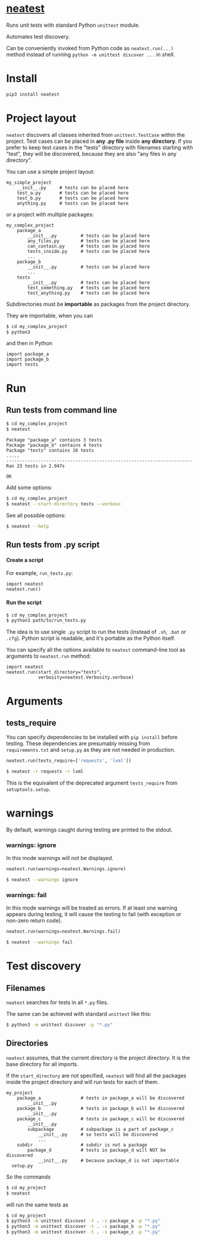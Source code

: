# [neatest](https://github.com/rtmigo/neatest_py)

Runs unit tests with standard Python `unittest` module.

Automates test discovery.

Can be conveniently invoked from Python code as `neatest.run(...)` method
instead of running `python -m unittest discover ...` in shell.

# Install

``` bash
pip3 install neatest
```

# Project layout

`neatest` discovers all classes inherited from `unittest.TestCase` within the
project. Test cases can be placed in **any .py file** inside **any directory**.
If you prefer to keep test cases in the "tests" directory with filenames
starting with "test", they will be discovered, because they are also "any
files in any directory".

You can use a simple project layout:

```
my_simple_project
    __init__.py     # tests can be placed here
    test_a.py       # tests can be placed here
    test_b.py       # tests can be placed here
    anything.py     # tests can be placed here
```

or a project with multiple packages:

```
my_complex_project
    package_a
        __init__.py         # tests can be placed here
        any_files.py        # tests can be placed here
        can_contain.py      # tests can be placed here
        tests_inside.py     # tests can be placed here
        ...
    package_b
        __init__.py         # tests can be placed here
        ...
    tests  
        __init__.py         # tests can be placed here
        test_something.py   # tests can be placed here
        test_anything.py    # tests can be placed here        
```

Subdirectories must be **importable** as packages from the project directory.

They are importable, when you can

``` bash
$ cd my_complex_project
$ python3 
```

and then in Python

``` python3
import package_a
import package_b
import tests 
```

# Run

## Run tests from command line

``` bash
$ cd my_complex_project
$ neatest
```

```
Package "package_a" contains 3 tests
Package "package_b" contains 4 tests
Package "tests" contains 16 tests
.....
----------------------------------------------------------------------
Ran 23 tests in 2.947s

OK
```

Add some options:

``` bash
$ cd my_complex_project
$ neatest --start-directory tests --verbose
```

See all possible options:

``` bash
$ neatest --help
```


## Run tests from .py script

#### Create a script

For example, `run_tests.py`:

``` python3
import neatest
neatest.run()
```

#### Run the script

``` bash
$ cd my_complex_project
$ python3 path/to/run_tests.py
```

The idea is to use single `.py` script to run the tests (instead of `.sh`, `.bat` or `.cfg`). 
Python script is readable, and it's portable as the Python itself.

You can specify all the options available to `neatest` command-line tool as 
arguments to `neatest.run` method:

``` python3
import neatest
neatest.run(start_directory="tests",
            verbosity=neatest.Verbosity.verbose)
```

# Arguments

## tests_require

You can specify dependencies to be installed with `pip install` before testing.
These dependencies are presumably missing from `requirements.txt` and `setup.py`
as they are not needed in production.

``` python
neatest.run(tests_require=['requests', 'lxml']) 
```

``` bash
$ neatest -r requests -r lxml
```

This is the equivalent of the deprecated argument `tests_require`
from `setuptools.setup`.

# warnings

By default, warnings caught during testing are printed to the stdout.

### warnings: ignore

In this mode warnings will not be displayed.

``` python
neatest.run(warnings=neatest.Warnings.ignore)
```
``` bash
$ neatest --warnings ignore
```



### warnings: fail

In this mode warnings will be treated as errors. If at least one warning appears
during testing, it will cause the testing to fail (with exception or non-zero
return code).

``` python
neatest.run(warnings=neatest.Warnings.fail)
```
``` bash
$ neatest --warnings fail
```


# Test discovery

## Filenames

`neatest` searches for tests in all `*.py` files.

The same can be achieved with standard `unittest` like this:

``` bash
$ python3 -m unittest discover -p "*.py"
```

## Directories

`neatest` assumes, that the current directory is the project directory. It is
the base directory for all imports.

If the `start_directory` are not specified, `neatest` will find all the packages
inside the project directory and will run tests for each of them.

```
my_project
    package_a               # tests in package_a will be discovered
        __init__.py
    package_b               # tests in package_b will be discovered
        __init__.py
    package_c               # tests in package_c will be discovered
        __init__.py
        subpackage          # subpackage is a part of package_c 
            __init__.py     # so tests will be discovered
            ...
    subdir                  # subdir is not a package
        package_d           # tests in package_d will NOT be discovered  
            __init__.py     # because package_d is not importable    
  setup.py
```

So the commands

``` bash
$ cd my_project
$ neatest
```

will run the same tests as

``` bash
$ cd my_project
$ python3 -m unittest discover -t . -s package_a -p "*.py"
$ python3 -m unittest discover -t . -s package_b -p "*.py"
$ python3 -m unittest discover -t . -s package_c -p "*.py"
```


